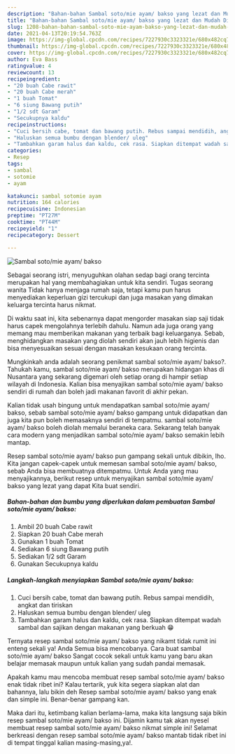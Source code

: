 ```yaml
---
description: "Bahan-bahan Sambal soto/mie ayam/ bakso yang lezat dan Mudah Dibuat"
title: "Bahan-bahan Sambal soto/mie ayam/ bakso yang lezat dan Mudah Dibuat"
slug: 1208-bahan-bahan-sambal-soto-mie-ayam-bakso-yang-lezat-dan-mudah-dibuat
date: 2021-04-13T20:19:54.763Z
image: https://img-global.cpcdn.com/recipes/7227930c3323321e/680x482cq70/sambal-sotomie-ayam-bakso-foto-resep-utama.jpg
thumbnail: https://img-global.cpcdn.com/recipes/7227930c3323321e/680x482cq70/sambal-sotomie-ayam-bakso-foto-resep-utama.jpg
cover: https://img-global.cpcdn.com/recipes/7227930c3323321e/680x482cq70/sambal-sotomie-ayam-bakso-foto-resep-utama.jpg
author: Eva Bass
ratingvalue: 4
reviewcount: 13
recipeingredient:
- "20 buah Cabe rawit"
- "20 buah Cabe merah"
- "1 buah Tomat"
- "6 siung Bawang putih"
- "1/2 sdt Garam"
- "Secukupnya kaldu"
recipeinstructions:
- "Cuci bersih cabe, tomat dan bawang putih. Rebus sampai mendidih, angkat dan tiriskan"
- "Haluskan semua bumbu dengan blender/ uleg"
- "Tambahkan garam halus dan kaldu, cek rasa. Siapkan ditempat wadah sambal dan sajikan dengan makanan yang berkuah 😁"
categories:
- Resep
tags:
- sambal
- sotomie
- ayam

katakunci: sambal sotomie ayam 
nutrition: 164 calories
recipecuisine: Indonesian
preptime: "PT27M"
cooktime: "PT44M"
recipeyield: "1"
recipecategory: Dessert

---
```



![Sambal soto/mie ayam/ bakso](https://img-global.cpcdn.com/recipes/7227930c3323321e/680x482cq70/sambal-sotomie-ayam-bakso-foto-resep-utama.jpg)

Sebagai seorang istri, menyuguhkan olahan sedap bagi orang tercinta merupakan hal yang membahagiakan untuk kita sendiri. Tugas seorang  wanita Tidak hanya menjaga rumah saja, tetapi kamu pun harus menyediakan keperluan gizi tercukupi dan juga masakan yang dimakan keluarga tercinta harus nikmat.

Di waktu  saat ini, kita sebenarnya dapat mengorder masakan siap saji tidak harus capek mengolahnya terlebih dahulu. Namun ada juga orang yang memang mau memberikan makanan yang terbaik bagi keluarganya. Sebab, menghidangkan masakan yang diolah sendiri akan jauh lebih higienis dan bisa menyesuaikan sesuai dengan masakan kesukaan orang tercinta. 



Mungkinkah anda adalah seorang penikmat sambal soto/mie ayam/ bakso?. Tahukah kamu, sambal soto/mie ayam/ bakso merupakan hidangan khas di Nusantara yang sekarang digemari oleh setiap orang di hampir setiap wilayah di Indonesia. Kalian bisa menyajikan sambal soto/mie ayam/ bakso sendiri di rumah dan boleh jadi makanan favorit di akhir pekan.

Kalian tidak usah bingung untuk mendapatkan sambal soto/mie ayam/ bakso, sebab sambal soto/mie ayam/ bakso gampang untuk didapatkan dan juga kita pun boleh memasaknya sendiri di tempatmu. sambal soto/mie ayam/ bakso boleh diolah memalui beraneka cara. Sekarang telah banyak cara modern yang menjadikan sambal soto/mie ayam/ bakso semakin lebih mantap.

Resep sambal soto/mie ayam/ bakso pun gampang sekali untuk dibikin, lho. Kita jangan capek-capek untuk memesan sambal soto/mie ayam/ bakso, sebab Anda bisa membuatnya ditempatmu. Untuk Anda yang mau menyajikannya, berikut resep untuk menyajikan sambal soto/mie ayam/ bakso yang lezat yang dapat Kita buat sendiri.

<!--inarticleads1-->

##### Bahan-bahan dan bumbu yang diperlukan dalam pembuatan Sambal soto/mie ayam/ bakso:

1. Ambil 20 buah Cabe rawit
1. Siapkan 20 buah Cabe merah
1. Gunakan 1 buah Tomat
1. Sediakan 6 siung Bawang putih
1. Sediakan 1/2 sdt Garam
1. Gunakan Secukupnya kaldu




<!--inarticleads2-->

##### Langkah-langkah menyiapkan Sambal soto/mie ayam/ bakso:

1. Cuci bersih cabe, tomat dan bawang putih. Rebus sampai mendidih, angkat dan tiriskan
1. Haluskan semua bumbu dengan blender/ uleg
1. Tambahkan garam halus dan kaldu, cek rasa. Siapkan ditempat wadah sambal dan sajikan dengan makanan yang berkuah 😁




Ternyata resep sambal soto/mie ayam/ bakso yang nikamt tidak rumit ini enteng sekali ya! Anda Semua bisa mencobanya. Cara buat sambal soto/mie ayam/ bakso Sangat cocok sekali untuk kamu yang baru akan belajar memasak maupun untuk kalian yang sudah pandai memasak.

Apakah kamu mau mencoba membuat resep sambal soto/mie ayam/ bakso enak tidak ribet ini? Kalau tertarik, yuk kita segera siapkan alat dan bahannya, lalu bikin deh Resep sambal soto/mie ayam/ bakso yang enak dan simple ini. Benar-benar gampang kan. 

Maka dari itu, ketimbang kalian berlama-lama, maka kita langsung saja bikin resep sambal soto/mie ayam/ bakso ini. Dijamin kamu tak akan nyesel membuat resep sambal soto/mie ayam/ bakso nikmat simple ini! Selamat berkreasi dengan resep sambal soto/mie ayam/ bakso mantab tidak ribet ini di tempat tinggal kalian masing-masing,ya!.

